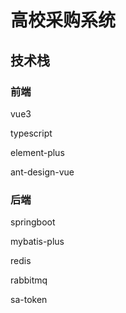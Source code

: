 # 高校采购系统

## 技术栈

### 前端

vue3 

typescript

element-plus

ant-design-vue

### 后端

springboot

mybatis-plus

redis

rabbitmq

sa-token



